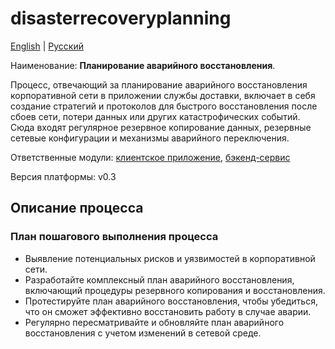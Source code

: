 # disasterrecoveryplanning

[English](disasterrecoveryplanning.md) | [Русский](disasterrecoveryplanning.ru.md)

Наименование: **Планирование аварийного восстановления**.

Процесс, отвечающий за планирование аварийного восстановления корпоративной сети в приложении службы доставки, включает в себя создание стратегий и протоколов для быстрого восстановления после сбоев сети, потери данных или других катастрофических событий. Сюда входят регулярное резервное копирование данных, резервные сетевые конфигурации и механизмы аварийного переключения.

Ответственные модули: [клиентское приложение](../../frontend/adminclient.ru.md), [бэкенд-сервис](../../backend/adminbackend.ru.md)

Версия платформы: v0.3

## Описание процесса

### План пошагового выполнения процесса

- Выявление потенциальных рисков и уязвимостей в корпоративной сети.
- Разработайте комплексный план аварийного восстановления, включающий процедуры резервного копирования и восстановления.
- Протестируйте план аварийного восстановления, чтобы убедиться, что он сможет эффективно восстановить работу в случае аварии.
- Регулярно пересматривайте и обновляйте план аварийного восстановления с учетом изменений в сетевой среде.